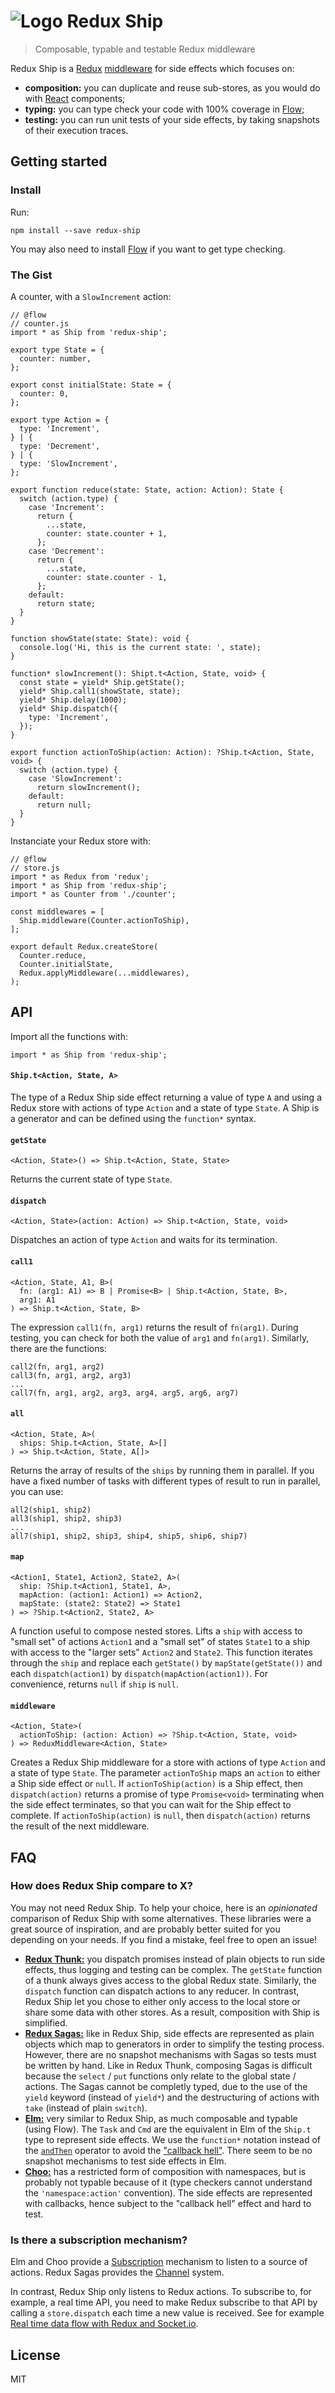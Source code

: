 # ![Logo](https://raw.githubusercontent.com/clarus/icons/master/rocket-48.png) Redux Ship
> Composable, typable and testable Redux middleware

Redux Ship is a [Redux](https://github.com/reactjs/redux) [middleware](http://redux.js.org/docs/advanced/Middleware.html) for side effects which focuses on:

* **composition:** you can duplicate and reuse sub-stores, as you would do with [React](https://facebook.github.io/react/) components;
* **typing:** you can type check your code with 100% coverage in [Flow](https://flowtype.org/);
* **testing:** you can run unit tests of your side effects, by taking snapshots of their execution traces.

## Getting started
### Install
Run:
```
npm install --save redux-ship
```

You may also need to install [Flow](https://flowtype.org/) if you want to get type checking.

### The Gist
A counter, with a `SlowIncrement` action:
```
// @flow
// counter.js
import * as Ship from 'redux-ship';

export type State = {
  counter: number,
};

export const initialState: State = {
  counter: 0,
};

export type Action = {
  type: 'Increment',
} | {
  type: 'Decrement',
} | {
  type: 'SlowIncrement',
};

export function reduce(state: State, action: Action): State {
  switch (action.type) {
    case 'Increment':
      return {
        ...state,
        counter: state.counter + 1,
      };
    case 'Decrement':
      return {
        ...state,
        counter: state.counter - 1,
      };
    default:
      return state;
  }
}

function showState(state: State): void {
  console.log('Hi, this is the current state: ', state);
}

function* slowIncrement(): Shipt.t<Action, State, void> {
  const state = yield* Ship.getState();
  yield* Ship.call1(showState, state);
  yield* Ship.delay(1000);
  yield* Ship.dispatch({
    type: 'Increment',
  });
}

export function actionToShip(action: Action): ?Ship.t<Action, State, void> {
  switch (action.type) {
    case 'SlowIncrement':
      return slowIncrement();
    default:
      return null;
  }
}
```

Instanciate your Redux store with:
```
// @flow
// store.js
import * as Redux from 'redux';
import * as Ship from 'redux-ship';
import * as Counter from './counter';

const middlewares = [
  Ship.middleware(Counter.actionToShip),
];

export default Redux.createStore(
  Counter.reduce,
  Counter.initialState,
  Redux.applyMiddleware(...middlewares),
);
```

## API
Import all the functions with:
```
import * as Ship from 'redux-ship';
```

#### `Ship.t<Action, State, A>`

The type of a Redux Ship side effect returning a value of type `A` and using a Redux store with actions of type `Action` and a state of type `State`. A Ship is a generator and can be defined using the `function*` syntax.

#### `getState`
```
<Action, State>() => Ship.t<Action, State, State>
```

Returns the current state of type `State`.

#### `dispatch`
```
<Action, State>(action: Action) => Ship.t<Action, State, void>
```

Dispatches an action of type `Action` and waits for its termination.

#### `call1`
```
<Action, State, A1, B>(
  fn: (arg1: A1) => B | Promise<B> | Ship.t<Action, State, B>,
  arg1: A1
) => Ship.t<Action, State, B>
```

The expression `call1(fn, arg1)` returns the result of `fn(arg1)`. During testing, you can check for both the value of `arg1` and `fn(arg1)`. Similarly, there are the functions:
```
call2(fn, arg1, arg2)
call3(fn, arg1, arg2, arg3)
...
call7(fn, arg1, arg2, arg3, arg4, arg5, arg6, arg7)
```

#### `all`
```
<Action, State, A>(
  ships: Ship.t<Action, State, A>[]
) => Ship.t<Action, State, A[]>
```

Returns the array of results of the `ships` by running them in parallel. If you have a fixed number of tasks with different types of result to run in parallel, you can use:
```
all2(ship1, ship2)
all3(ship1, ship2, ship3)
...
all7(ship1, ship2, ship3, ship4, ship5, ship6, ship7)
```

#### `map`
```
<Action1, State1, Action2, State2, A>(
  ship: ?Ship.t<Action1, State1, A>,
  mapAction: (action1: Action1) => Action2,
  mapState: (state2: State2) => State1
) => ?Ship.t<Action2, State2, A>
```

A function useful to compose nested stores. Lifts a `ship` with access to "small set" of actions `Action1` and a "small set" of states `State1` to a ship with access to the "larger sets" `Action2` and `State2`. This function iterates through the `ship` and replace each `getState()` by `mapState(getState())` and each `dispatch(action1)` by `dispatch(mapAction(action1))`. For convenience, returns `null` if `ship` is `null`.

#### `middleware`
```
<Action, State>(
  actionToShip: (action: Action) => ?Ship.t<Action, State, void>
) => ReduxMiddleware<Action, State>
```

Creates a Redux Ship middleware for a store with actions of type `Action` and a state of type `State`. The parameter `actionToShip` maps an `action` to either a Ship side effect or `null`. If `actionToShip(action)` is a Ship effect, then `dispatch(action)` returns a promise of type `Promise<void>` terminating when the side effect terminates, so that you can wait for the Ship effect to complete. If `actionToShip(action)` is `null`, then `dispatch(action)` returns the result of the next middleware.

## FAQ
### How does Redux Ship compare to X?
You may not need Redux Ship. To help your choice, here is an *opinionated* comparison of Redux Ship with some alternatives. These libraries were a great source of inspiration, and are probably better suited for you depending on your needs. If you find a mistake, feel free to open an issue!
* **[Redux Thunk:](https://github.com/gaearon/redux-thunk)**
you dispatch promises instead of plain objects to run side effects, thus logging and testing can be complex. The `getState` function of a thunk always gives access to the global Redux state. Similarly, the `dispatch` function can dispatch actions to any reducer. In contrast, Redux Ship let you chose to either only access to the local store or share some data with other stores. As a result, composition with Ship is simplified.
* **[Redux Sagas:](https://github.com/yelouafi/redux-saga)**
like in Redux Ship, side effects are represented as plain objects which map to generators in order to simplify the testing process. However, there are no snapshot mechanisms with Sagas so tests must be written by hand. Like in Redux Thunk, composing Sagas is difficult because the `select` / `put` functions only relate to the global state / actions. The Sagas cannot be completly typed, due to the use of the `yield` keyword (instead of `yield*`) and the destructuring of actions with `take` (instead of plain `switch`).
* **[Elm:](http://elm-lang.org/)**
very similar to Redux Ship, as much composable and typable (using Flow). The `Task` and `Cmd` are the equivalent in Elm of the `Ship.t` type to represent side effects. We use the `function*` notation instead of the [`andThen`](http://package.elm-lang.org/packages/elm-lang/core/4.0.5/Task#andThen) operator to avoid the ["callback hell"](https://medium.com/@wavded/managing-node-js-callback-hell-1fe03ba8baf#.wt1ga0ocv). There seem to be no snapshot mechanisms to test side effects in Elm.
* **[Choo:](https://github.com/yoshuawuyts/choo)**
has a restricted form of composition with namespaces, but is probably not typable because of it (type checkers cannot understand the `'namespace:action'` convention). The side effects are represented with callbacks, hence subject to the "callback hell" effect and hard to test.

### Is there a subscription mechanism?
Elm and Choo provide a [Subscription](http://www.elm-tutorial.org/en/03-subs-cmds/01-subs.html) mechanism to listen to a source of actions. Redux Sagas provides the [Channel](https://yelouafi.github.io/redux-saga/docs/advanced/Channels.html) system.

In contrast, Redux Ship only listens to Redux actions. To subscribe to, for example, a real time API, you need to make Redux subscribe to that API by calling a `store.dispatch` each time a new value is received. See for example [Real time data flow with Redux and Socket.io](http://spraso.com/real-time-data-flow-with-redux-and-socket-io/).

## License
MIT
